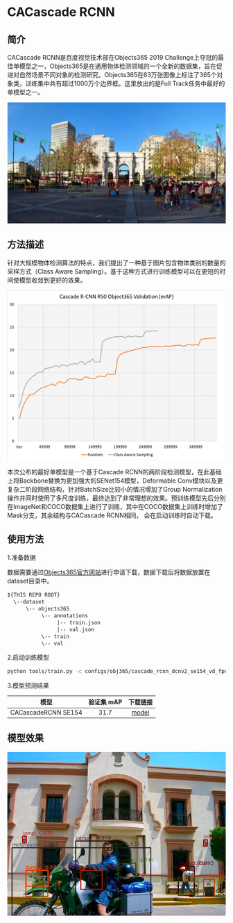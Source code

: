 # CACascade RCNN
## 简介
CACascade RCNN是百度视觉技术部在Objects365 2019 Challenge上夺冠的最佳单模型之一，Objects365是在通用物体检测领域的一个全新的数据集，旨在促进对自然场景不同对象的检测研究。Objects365在63万张图像上标注了365个对象类，训练集中共有超过1000万个边界框。这里放出的是Full Track任务中最好的单模型之一。

![](../images/obj365_gt.png)

## 方法描述

针对大规模物体检测算法的特点，我们提出了一种基于图片包含物体类别的数量的采样方式（Class Aware Sampling）。基于这种方式进行训练模型可以在更短的时间使模型收敛到更好的效果。

![](../images/cas.png)

本次公布的最好单模型是一个基于Cascade RCNN的两阶段检测模型，在此基础上将Backbone替换为更加强大的SENet154模型，Deformable Conv模块以及更复杂二阶段网络结构，针对BatchSize比较小的情况增加了Group Normalization操作并同时使用了多尺度训练，最终达到了非常理想的效果。预训练模型先后分别在ImageNet和COCO数据集上进行了训练，其中在COCO数据集上训练时增加了Mask分支，其余结构与CACascade RCNN相同， 会在启动训练时自动下载。

## 使用方法

1.准备数据

数据需要通过[Objects365官方网站](https://www.objects365.org/download.html)进行申请下载，数据下载后将数据放置在dataset目录中。
```
${THIS REPO ROOT}
  \--dataset
      \-- objects365
           \-- annotations
                |-- train.json
                |-- val.json
           \-- train
           \-- val
```

2.启动训练模型

```bash
python tools/train.py -c configs/obj365/cascade_rcnn_dcnv2_se154_vd_fpn_gn.yml
```

3.模型预测结果

|        模型         | 验证集 mAP |                           下载链接                           |
| :-----------------: | :--------: | :----------------------------------------------------------: |
| CACascadeRCNN SE154 |    31.7    | [model](https://paddlemodels.bj.bcebos.com/object_detection/cascade_rcnn_dcnv2_se154_vd_fpn_gn_cas_obj365.tar) |

## 模型效果

![](../images/obj365_pred.png)
